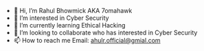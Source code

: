 - 👋 Hi, I’m Rahul Bhowmick AKA 7omahawk
- 👀 I’m interested in Cyber Security
- 🌱 I’m currently learning Ethical Hacking
- 💞️ I’m looking to collaborate who has interested in Cyber Security
- 📫 How to reach me Email: ahulr.official@gmial.com

<!---
RahulBhowmick0/RahulBhowmick0 is a ✨ special ✨ repository because its `README.md` (this file) appears on your GitHub profile.
You can click the Preview link to take a look at your changes.
--->

